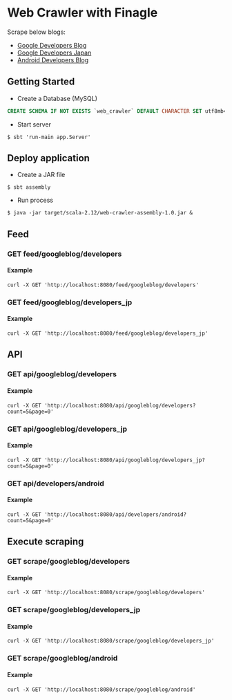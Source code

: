 # Web Crawler with Finagle
Scrape below blogs:
- [Google Developers Blog](https://developers.googleblog.com/)
- [Google Developers Japan](https://developers-jp.googleblog.com/)
- [Android Developers Blog](https://android-developers.googleblog.com/)

## Getting Started

* Create a Database (MySQL)  

```sql
CREATE SCHEMA IF NOT EXISTS `web_crawler` DEFAULT CHARACTER SET utf8mb4 COLLATE utf8mb4_unicode_ci;
```

* Start server

```
$ sbt 'run-main app.Server'
```

## Deploy application
* Create a JAR file

```
$ sbt assembly

```

* Run process

```
$ java -jar target/scala-2.12/web-crawler-assembly-1.0.jar &
```

## Feed
### GET feed/googleblog/developers
#### Example

```
curl -X GET 'http://localhost:8080/feed/googleblog/developers'
```

### GET feed/googleblog/developers_jp
#### Example

```
curl -X GET 'http://localhost:8080/feed/googleblog/developers_jp'
```

## API
### GET api/googleblog/developers
#### Example

```
curl -X GET 'http://localhost:8080/api/googleblog/developers?count=5&page=0'
```

### GET api/googleblog/developers_jp
#### Example

```
curl -X GET 'http://localhost:8080/api/googleblog/developers_jp?count=5&page=0'
```

### GET api/developers/android
#### Example

```
curl -X GET 'http://localhost:8080/api/developers/android?count=5&page=0'
```
## Execute scraping
### GET scrape/googleblog/developers
#### Example

```
curl -X GET 'http://localhost:8080/scrape/googleblog/developers'
```

### GET scrape/googleblog/developers_jp
#### Example

```
curl -X GET 'http://localhost:8080/scrape/googleblog/developers_jp'
```

### GET scrape/googleblog/android
#### Example

```
curl -X GET 'http://localhost:8080/scrape/googleblog/android'
```
